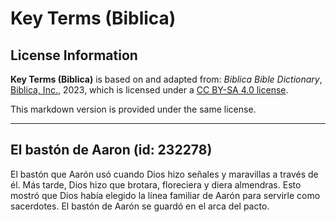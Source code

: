 # Key Terms (Biblica)

## License Information

**Key Terms (Biblica)** is based on and adapted from: _Biblica Bible Dictionary_, [Biblica, Inc.](https://www.biblica.com/), 2023, which is licensed under a [CC BY-SA 4.0 license](https://creativecommons.org/licenses/by-sa/4.0/legalcode.en).

This markdown version is provided under the same license.



--------------------------------

## El bastón de Aaron (id: 232278)

El bastón que Aarón usó cuando Dios hizo señales y maravillas a través de él. Más tarde, Dios hizo que brotara, floreciera y diera almendras. Esto mostró que Dios había elegido la línea familiar de Aarón para servirle como sacerdotes. El bastón de Aarón se guardó en el arca del pacto.



